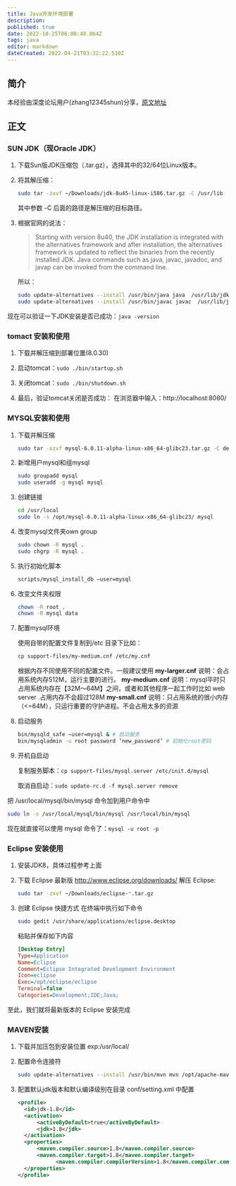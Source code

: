 ```yaml
---
title: Java开发环境部署
description: 
published: true
date: 2022-10-25T06:00:48.064Z
tags: java
editor: markdown
dateCreated: 2022-04-21T03:32:22.510Z
---
```


## 简介

本经验由深度论坛用户(zhang12345shun)分享，[原文地址](https://bbs.deepin.org/forum.php?mod=viewthread&tid=36225)

## 正文

### SUN JDK（现Oracle JDK）

1. 下载Sun版JDK压缩包（.tar.gz），选择其中的32/64位Linux版本。

2. 将其解压缩：

	```bash
	sudo tar -zxvf ~/Downloads/jdk-8u45-linux-i586.tar.gz -C /usr/lib
	``` 

	其中参数 -C 后面的路径是解压缩的目标路径。

3. 根据官网的说法：

	> Starting with version 8u40, the JDK installation is integrated with the alternatives framework and after installation, the alternatives framework is updated to reflect the binaries from the recently installed JDK. Java commands such as java, javac, javadoc, and javap can be invoked from the command line.  

	所以：

	```bash
	sudo update-alternatives --install /usr/bin/java java  /usr/lib/jdk1.8.0_66/bin/java 1000 
	sudo update-alternatives --install /usr/bin/javac javac  /usr/lib/jdk1.8.0_66/bin/javac 1000
	```

现在可以验证一下JDK安装是否已成功：`java -version`

### tomact 安装和使用

1. 下载并解压缩到部署位置(8.0.30)

2. 启动tomcat：`sudo ./bin/startup.sh`

3. 关闭tomcat：`sudo ./bin/shutdown.sh`

4. 最后，验证tomcat关闭是否成功：
	在浏览器中输入：http://localhost:8080/


### MYSQL安装和使用

1. 下载并解压缩 

	```bash
	sudo tar -xzvf mysql-6.0.11-alpha-linux-x86_64-glibc23.tar.gz -C destdir
	```

2. 新增用户mysql和组mysql 

	```bash
	sudo groupadd mysql 
	sudo useradd -g mysql mysql
	```

3. 创建链接 

	```bash
	cd /usr/local 
	sudo ln -s /opt/mysql-6.0.11-alpha-linux-x86_64-glibc23/ mysql
	```

4. 改变mysql文件夹own group 

	```bash
	sudo chown -R mysql . 
	sudo chgrp -R mysql .
	```

5. 执行初始化脚本 

	```bash
	scripts/mysql_install_db –user=mysql
	```

6. 改变文件夹权限 

	```bash
	chown -R root . 
	chown -R mysql data
	```

7. 配置mysql环境 

	使用自带的配置文件复制到/etc 目录下比如：

	```bash
	cp support-files/my-medium.cnf /etc/my.cnf
	```

	根据内存不同使用不同的配置文件。一般建议使用
	**my-larger.cnf** 
	说明：会占用系统内存512M，运行主要的进行。
	**my-medium.cnf** 
	说明：mysql平时只占用系统内存在【32M～64M】之间，或者和其他程序一起工作时比如 web server .占用内存不会超过128M 
	**my-small.cnf** 
	说明：只占用系统的很小内存（<=64M），只运行重要的守护进程。不会占用太多的资源 

8. 启动服务 

	```bash
	bin/mysqld_safe –user=mysql & # 启动服务 
	bin/mysqladmin -u root password ‘new_password’ # 初始化root密码
	```

9. 开机自启动 

	复制服务脚本：`cp support-files/mysql.server /etc/init.d/mysql`

	取消自启动：`sudo update-rc.d -f mysql.server remove`

把 /usr/local/mysql/bin/mysql 命令加到用户命令中 

```bash
sudo ln -s /usr/local/mysql/bin/mysql /usr/local/bin/mysql
```

现在就直接可以使用 mysql 命令了：`mysql -u root -p`

### Eclipse 安装使用

1. 安装JDK8，具体过程参考上面
2. 下载 Eclipse 最新版 http://www.eclipse.org/downloads/ 
	解压 Eclipse:
	```bash
	sudo tar -zxvf ~/Downloads/eclipse-*.tar.gz
	```

3. 创建 Eclipse 快捷方式
	在终端中执行如下命令
  
	```bash
	sudo gedit /usr/share/applications/eclipse.desktop
	```
  
	粘贴并保存如下内容 

	```ini
	[Desktop Entry] 
	Type=Application 
	Name=Eclipse 
	Comment=Eclipse Integrated Development Environment 
	Icon=eclipse 
	Exec=/opt/eclipse/eclipse 
	Terminal=false 
	Categories=Development;IDE;Java; 
	```

至此，我们就将最新版本的 Eclipse 安装完成


### MAVEN安装

1. 下载并加压包到安装位置 exp:/usr/local/

2. 配置命令连接符

	```bash
	sudo update-alternatives --install /usr/bin/mvn mvn /opt/apache-maven-3.3.9/bin/mvn 1000
	```

3. 配置默认jdk版本和默认编译级别在目录 conf/setting.xml 中配置

	```xml
	<profile>
      <id>jdk-1.8</id>
      <activation>
          <activeByDefault>true</activeByDefault>
          <jdk>1.8</jdk>
      </activation>
      <properties>      
          <maven.compiler.source>1.8</maven.compiler.source>
          <maven.compiler.target>1.8</maven.compiler.target>            
				<maven.compiler.compilerVersion>1.8</maven.compiler.compilerVersion>
      </properties>
	</profile>
	```